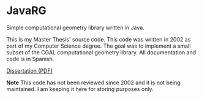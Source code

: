 # JavaRGSimple computational geometry library written in Java.This is my Master Thesis' source code. This code was written in 2002 as part of my Computer Science degree. The goal was to implement a small subset of the CGAL computational geometry library. All documentation and code is in Spanish.[Dissertation (PDF)](JavaRG.pdf)**Note** This code has not been reviewed since 2002 and it is not being maintained. I am keeping it here for storing purposes only. 